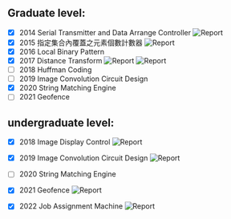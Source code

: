 
## Graduate level:
- [x] 2014 Serial Transmitter and Data Arrange Controller 
	![Report](https://img.shields.io/badge/area-3725-red.svg)
- [x] 2015 指定集合內覆蓋之元素個數計數器 
	![Report](https://img.shields.io/badge/area-6777-red.svg)
- [x] 2016 Local Binary Pattern
- [x] 2017 Distance Transform
	![Report](https://img.shields.io/badge/area-8301-red.svg) ![Report](https://img.shields.io/badge/time-963240-red.svg) 
- [ ] 2018 Huffman Coding
- [ ] 2019 Image Convolution Circuit Design
- [x] 2020 String Matching Engine
- [ ]  2021 Geofence
## undergraduate level:
- [x] 2018 Image Display Control
	![Report](https://img.shields.io/badge/area-152156-red.svg)
- [x] 2019 Image Convolution Circuit Design
	![Report](https://img.shields.io/badge/area-26012-red.svg)
- [ ] 2020 String Matching Engine
- [x] 2021 Geofence
	![Report](https://img.shields.io/badge/area-21901-red.svg)
- [x] 2022 Job Assignment Machine
	![Report](https://img.shields.io/badge/area-7648-red.svg)
	
 
